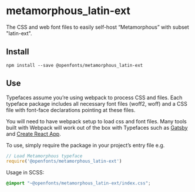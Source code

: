 
# metamorphous_latin-ext

The CSS and web font files to easily self-host “Metamorphous” with subset "latin-ext".

## Install

`npm install --save @openfonts/metamorphous_latin-ext`

## Use

Typefaces assume you’re using webpack to process CSS and files. Each typeface
package includes all necessary font files (woff2, woff) and a CSS file with
font-face declarations pointing at these files.

You will need to have webpack setup to load css and font files. Many tools built
with Webpack will work out of the box with Typefaces such as [Gatsby](https://github.com/gatsbyjs/gatsby)
and [Create React App](https://github.com/facebookincubator/create-react-app).

To use, simply require the package in your project’s entry file e.g.

```javascript
// Load Metamorphous typeface
require('@openfonts/metamorphous_latin-ext')
```

Usage in SCSS:
```scss
@import "~@openfonts/metamorphous_latin-ext/index.css";
```
